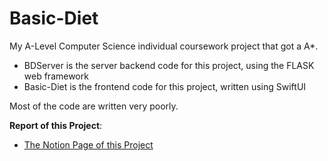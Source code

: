 # Basic-Diet
My A-Level Computer Science individual coursework project that got a A*.

- BDServer is the server backend code for this project, using the FLASK web framework
- Basic-Diet is the frontend code for this project, written using SwiftUI

Most of the code are written very poorly.

**Report of this Project**:
- [The Notion Page of this Project](https://www.notion.so/ermaolaoye/Basic-Diet-e547e1c181ad4fa8bbd3cabf3a2f3b33)


